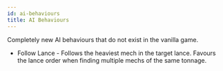 ```yaml
---
id: ai-behaviours
title: AI Behaviours
---
```


Completely new AI behaviours that do not exist in the vanilla game.

- Follow Lance - Follows the heaviest mech in the target lance. Favours the lance order when finding multiple mechs of the same tonnage.
